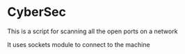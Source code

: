 # CyberSec
This is a script for scanning all the open ports on a network

It uses sockets module to connect to the machine
